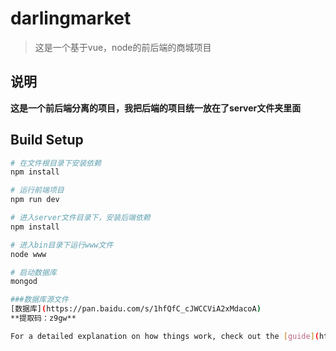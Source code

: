 # darlingmarket

> 这是一个基于vue，node的前后端的商城项目
## 说明
**这是一个前后端分离的项目，我把后端的项目统一放在了server文件夹里面**

## Build Setup

``` bash
# 在文件根目录下安装依赖
npm install

# 运行前端项目
npm run dev

# 进入server文件目录下，安装后端依赖
npm install

# 进入bin目录下运行www文件
node www

# 启动数据库
mongod

###数据库源文件
[数据库](https://pan.baidu.com/s/1hfQfC_cJWCCViA2xMdacoA)
**提取码：z9gw**

For a detailed explanation on how things work, check out the [guide](http://vuejs-templates.github.io/webpack/) and [docs for vue-loader](http://vuejs.github.io/vue-loader).
